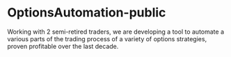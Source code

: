 # OptionsAutomation-public
Working with 2 semi-retired traders, we are developing a tool to automate a various parts of the trading process of a variety of options strategies, proven profitable over the last decade.
